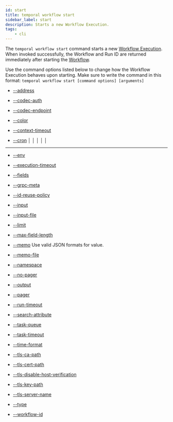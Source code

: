 ```yaml
---
id: start
title: temporal workflow start
sidebar_label: start
description: Starts a new Workflow Execution.
tags:
	- cli
---
```


The `temporal workflow start` command starts a new [Workflow Execution](/concepts/what-is-a-workflow-execution).
When invoked successfully, the Workflow and Run ID are returned immediately after starting the [Workflow](/concepts/what-is-a-workflow).

Use the command options listed below to change how the Workflow Execution behaves upon starting.
Make sure to write the command in this format:
`temporal workflow start [command options] [arguments]`

- [--address](/cli/cmd-options/address)

- [--codec-auth](/cli/cmd-options/codec-auth)

- [--codec-endpoint](/cli/cmd-options/codec-endpoint)

- [--color](/cli/cmd-options/color)

- [--context-timeout](/cli/cmd-options/context-timeout)

- [--cron](/cli/cmd-options/cron)
│ │ │ │ │
* * * * *

- [--env](/cli/cmd-options/env)

- [--execution-timeout](/cli/cmd-options/execution-timeout)

- [--fields](/cli/cmd-options/fields)

- [--grpc-meta](/cli/cmd-options/grpc-meta)

- [--id-reuse-policy](/cli/cmd-options/id-reuse-policy)

- [--input](/cli/cmd-options/input)

- [--input-file](/cli/cmd-options/input-file)

- [--limit](/cli/cmd-options/limit)

- [--max-field-length](/cli/cmd-options/max-field-length)

- [--memo](/cli/cmd-options/memo)
Use valid JSON formats for value.

- [--memo-file](/cli/cmd-options/memo-file)

- [--namespace](/cli/cmd-options/namespace)

- [--no-pager](/cli/cmd-options/no-pager)

- [--output](/cli/cmd-options/output)

- [--pager](/cli/cmd-options/pager)

- [--run-timeout](/cli/cmd-options/run-timeout)

- [--search-attribute](/cli/cmd-options/search-attribute)

- [--task-queue](/cli/cmd-options/task-queue)

- [--task-timeout](/cli/cmd-options/task-timeout)

- [--time-format](/cli/cmd-options/time-format)

- [--tls-ca-path](/cli/cmd-options/tls-ca-path)

- [--tls-cert-path](/cli/cmd-options/tls-cert-path)

- [--tls-disable-host-verification](/cli/cmd-options/tls-disable-host-verification)

- [--tls-key-path](/cli/cmd-options/tls-key-path)

- [--tls-server-name](/cli/cmd-options/tls-server-name)

- [--type](/cli/cmd-options/type)

- [--workflow-id](/cli/cmd-options/workflow-id)

